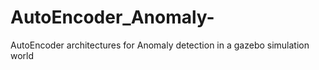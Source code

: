 # AutoEncoder_Anomaly-
AutoEncoder architectures for Anomaly detection in a gazebo simulation world
